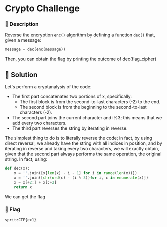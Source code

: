 # Crypto Challenge

### 📄 Description
Reverse the encryption `enc()` algorithm by defining a function `dec()` that,
given a message:

```python
message = dec(enc(message))
```
Then, you can obtain the flag by printing the outcome of dec(flag_cipher)


## 🔑 Solution
Let's perform a cryptanalysis of the code:

- The first part concatenates two portions of x, specifically:
    - The first block is from the second-to-last characters (-2) to the end.
    - The second block is from the beginning to the second-to-last characters (-2).
- The second part joins the current character and i%3; this means that we add every two characters.
- The third part reverses the string by iterating in reverse.

The simplest thing to do is to literally reverse the code; in fact, by using direct reversal, we already have the string with all indices in position, and by iterating in reverse and taking every two characters, we will exactly obtain, given that the second part always performs the same operation, the original string. In fact, using: 

```python
def dec(x):
    x = ''.join([x[len(x) - i - 1] for i in range(len(x))])
    x = ''.join([chr(ord(c) - (i % 3))for i, c in enumerate(x)])
    x = x[+2:] + x[:+2]
    return x
```

We can get the flag

### 🚩 Flag
```plain
spritzCTF{ex1}
```